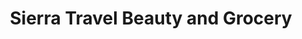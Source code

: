 ---
title: "Sierra Travel Beauty and Grocery"
url: /columbus/sierra-travel-beauty-and-grocery/
shop: Lebensmittel
---